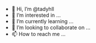- 👋 Hi, I’m @tadyhll
- 👀 I’m interested in ...
- 🌱 I’m currently learning ...
- 💞️ I’m looking to collaborate on ...
- 📫 How to reach me ...

<!---
tadyhll/tadyhll is a ✨ special ✨ repository because its `README.md` (this file) appears on your GitHub profile.
You can click the Preview link to take a look at your changes.
--->
